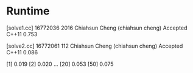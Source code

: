 # Runtime


[solve1.cc]
16772036    2016    Chiahsun Cheng (chiahsun cheng)   Accepted  C++11   0.753


[solve2.cc]
16772061    112 Chiahsun Cheng (chiahsun cheng)   Accepted  C++11   0.086



[1] 0.019
[2] 0.020
...
[20] 0.053
[50] 0.075
